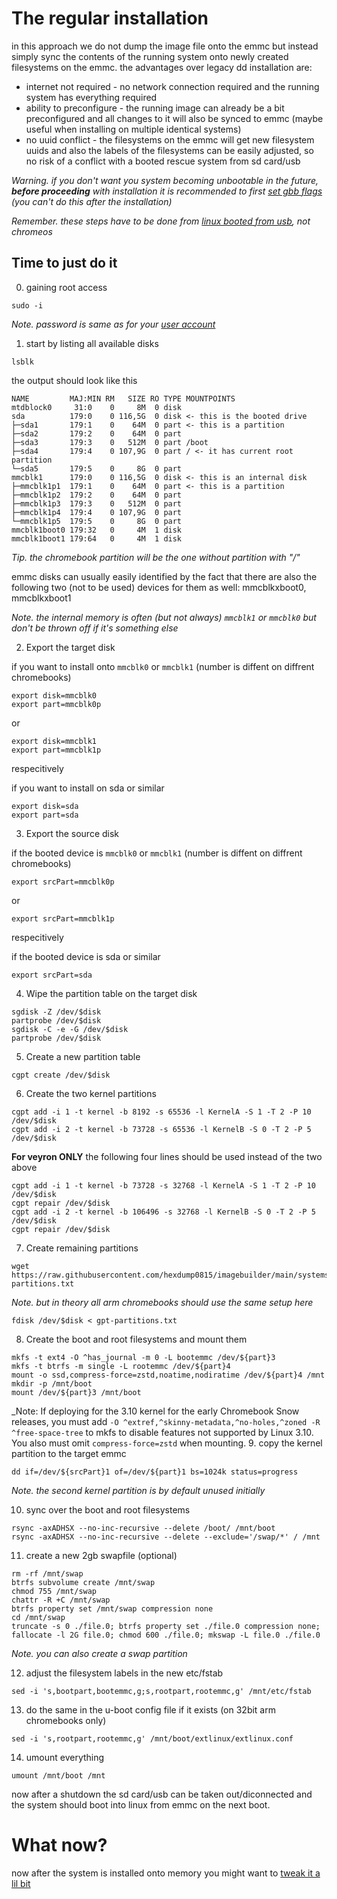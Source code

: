 # The regular installation

in this approach we do not dump the image file onto the emmc but instead simply sync the contents of the running system onto newly created filesystems on the emmc. the advantages over legacy dd installation are:
- internet not required - no network connection required and the running system has everything required
- ability to preconfigure - the running image can already be a bit preconfigured and all changes to it will also be synced to emmc (maybe useful when installing on multiple identical systems)
- no uuid conflict - the filesystems on the emmc will get new filesystem uuids and also the labels of the filesystems can be easily adjusted, so no risk of a conflict with a booted rescue system from sd card/usb

_Warning. if you don't want you system becoming unbootable in the future, **before proceeding** with installation it is recommended to first [set gbb flags](../setting_gbb_flags.md) (you can't do this after the installation)_

_Remember. these steps have to be done from [linux booted from usb](../readme.md), not chromeos_

## Time to just do it

0. gaining root access

```
sudo -i
```
_Note. password is same as for your [user account](../../../readme.md)_

1. start by listing all available disks

```
lsblk
```
the output should look like this
```
NAME         MAJ:MIN RM   SIZE RO TYPE MOUNTPOINTS
mtdblock0     31:0    0     8M  0 disk 
sda          179:0    0 116,5G  0 disk <- this is the booted drive
├─sda1       179:1    0    64M  0 part <- this is a partition
├─sda2       179:2    0    64M  0 part 
├─sda3       179:3    0   512M  0 part /boot
├─sda4       179:4    0 107,9G  0 part / <- it has current root partition
└─sda5       179:5    0     8G  0 part 
mmcblk1      179:0    0 116,5G  0 disk <- this is an internal disk
├─mmcblk1p1  179:1    0    64M  0 part <- this is a partition
├─mmcblk1p2  179:2    0    64M  0 part 
├─mmcblk1p3  179:3    0   512M  0 part
├─mmcblk1p4  179:4    0 107,9G  0 part
└─mmcblk1p5  179:5    0     8G  0 part 
mmcblk1boot0 179:32   0     4M  1 disk 
mmcblk1boot1 179:64   0     4M  1 disk
```

_Tip. the chromebook partition will be the one without partition with "/"_

emmc disks can usually easily identified by the fact that there are also the following two (not to be used) devices for them as well: mmcblkxboot0, mmcblkxboot1

_Note. the internal memory is often (but not always) ```mmcblk1``` or ```mmcblk0``` but don't be thrown off if it's something else_

2. Export the target disk

if you want to install onto ```mmcblk0``` or ```mmcblk1``` (number is diffent on diffrent chromebooks)
```
export disk=mmcblk0
export part=mmcblk0p
```
or
```
export disk=mmcblk1
export part=mmcblk1p
```
respecitively

if you want to install on sda or similar
```
export disk=sda
export part=sda
```

3. Export the source disk

if the booted device is ```mmcblk0``` or ```mmcblk1``` (number is diffent on diffrent chromebooks)
```
export srcPart=mmcblk0p
```
or
```
export srcPart=mmcblk1p
```
respecitively

if the booted device is sda or similar
```
export srcPart=sda
```


4. Wipe the partition table on the target disk
```
sgdisk -Z /dev/$disk
partprobe /dev/$disk
sgdisk -C -e -G /dev/$disk
partprobe /dev/$disk
```
5. Create a new partition table
```
cgpt create /dev/$disk
```
6. Create the two kernel partitions
```
cgpt add -i 1 -t kernel -b 8192 -s 65536 -l KernelA -S 1 -T 2 -P 10 /dev/$disk
cgpt add -i 2 -t kernel -b 73728 -s 65536 -l KernelB -S 0 -T 2 -P 5 /dev/$disk
```
**For veyron ONLY** the following four lines should be used instead of the two above
```
cgpt add -i 1 -t kernel -b 73728 -s 32768 -l KernelA -S 1 -T 2 -P 10 /dev/$disk
cgpt repair /dev/$disk
cgpt add -i 2 -t kernel -b 106496 -s 32768 -l KernelB -S 0 -T 2 -P 5 /dev/$disk
cgpt repair /dev/$disk
```

7. Create remaining partitions
```
wget https://raw.githubusercontent.com/hexdump0815/imagebuilder/main/systems/chromebook_veyron/gpt-partitions.txt
```
_Note. but in theory all arm chromebooks should use the same setup here_
```
fdisk /dev/$disk < gpt-partitions.txt
```
8. Create the boot and root filesystems and mount them
```
mkfs -t ext4 -O ^has_journal -m 0 -L bootemmc /dev/${part}3
mkfs -t btrfs -m single -L rootemmc /dev/${part}4
mount -o ssd,compress-force=zstd,noatime,nodiratime /dev/${part}4 /mnt
mkdir -p /mnt/boot
mount /dev/${part}3 /mnt/boot
```
_Note: If deploying for the 3.10 kernel for the early Chromebook Snow releases, you must add `-O ^extref,^skinny-metadata,^no-holes,^zoned -R ^free-space-tree` to mkfs to disable features not supported by Linux 3.10. You also must omit `compress-force=zstd` when mounting.
9. copy the kernel partition to the target emmc
```
dd if=/dev/${srcPart}1 of=/dev/${part}1 bs=1024k status=progress
```
_Note. the second kernel partition is by default unused initially_

10. sync over the boot and root filesystems
```
rsync -axADHSX --no-inc-recursive --delete /boot/ /mnt/boot
rsync -axADHSX --no-inc-recursive --delete --exclude='/swap/*' / /mnt
```
11. create a new 2gb swapfile (optional)
```
rm -rf /mnt/swap
btrfs subvolume create /mnt/swap
chmod 755 /mnt/swap
chattr -R +C /mnt/swap
btrfs property set /mnt/swap compression none
cd /mnt/swap
truncate -s 0 ./file.0; btrfs property set ./file.0 compression none; fallocate -l 2G file.0; chmod 600 ./file.0; mkswap -L file.0 ./file.0
```
_Note. you can also create a swap partition_

12.  adjust the filesystem labels in the new etc/fstab
```
sed -i 's,bootpart,bootemmc,g;s,rootpart,rootemmc,g' /mnt/etc/fstab
```
13.  do the same in the u-boot config file if it exists (on 32bit arm chromebooks only)
```
sed -i 's,rootpart,rootemmc,g' /mnt/boot/extlinux/extlinux.conf
```
14.  umount everything
```
umount /mnt/boot /mnt
```
now after a shutdown the sd card/usb can be taken out/diconnected and the system should boot into linux from emmc on the next boot.

# What now?

now after the system is installed onto memory you might want to [tweak it a lil bit](../../postinst/readme.md)
